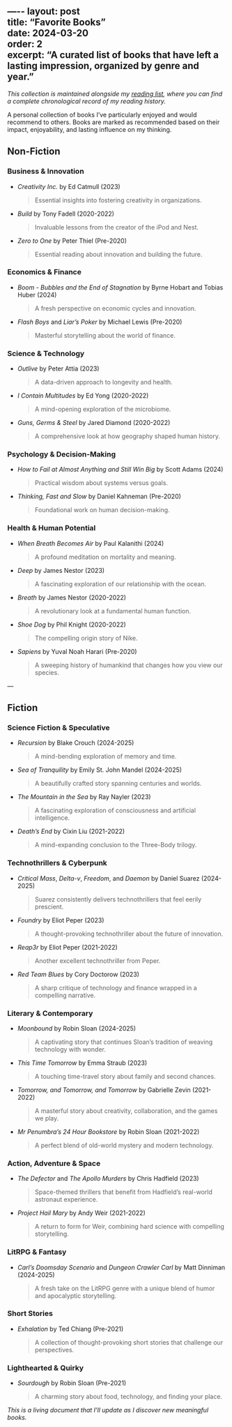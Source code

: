 —--
layout: post  
title: “Favorite Books”  
date: 2024-03-20  
order: 2  
excerpt: “A curated list of books that have left a lasting impression, organized by genre and year.”  
---
*This collection is maintained alongside my [reading list](https://murdo.xyz/reading), where you can find a complete chronological record of my reading history.*  

A personal collection of books I’ve particularly enjoyed and would recommend to others. Books are marked as recommended based on their impact, enjoyability, and lasting influence on my thinking.  

## Non-Fiction  

### Business & Innovation  
- *Creativity Inc.* by Ed Catmull (2023)  
  > Essential insights into fostering creativity in organizations.  
- *Build* by Tony Fadell (2020-2022)  
  > Invaluable lessons from the creator of the iPod and Nest.  
- *Zero to One* by Peter Thiel (Pre-2020)  
  > Essential reading about innovation and building the future.  

### Economics & Finance  
- *Boom - Bubbles and the End of Stagnation* by Byrne Hobart and Tobias Huber (2024)  
  > A fresh perspective on economic cycles and innovation.  
- *Flash Boys* and *Liar’s Poker* by Michael Lewis (Pre-2020)  
  > Masterful storytelling about the world of finance.  

### Science & Technology  
- *Outlive* by Peter Attia (2023)  
  > A data-driven approach to longevity and health.  
- *I Contain Multitudes* by Ed Yong (2020-2022)  
  > A mind-opening exploration of the microbiome.  
- *Guns, Germs & Steel* by Jared Diamond (2020-2022)  
  > A comprehensive look at how geography shaped human history.  

### Psychology & Decision-Making  
- *How to Fail at Almost Anything and Still Win Big* by Scott Adams (2024)  
  > Practical wisdom about systems versus goals.  
- *Thinking, Fast and Slow* by Daniel Kahneman (Pre-2020)  
  > Foundational work on human decision-making.  

### Health & Human Potential  
- *When Breath Becomes Air* by Paul Kalanithi (2024)  
  > A profound meditation on mortality and meaning.  
- *Deep* by James Nestor (2023)  
  > A fascinating exploration of our relationship with the ocean.  
- *Breath* by James Nestor (2020-2022)  
  > A revolutionary look at a fundamental human function.  
- *Shoe Dog* by Phil Knight (2020-2022)  
  > The compelling origin story of Nike.  
- *Sapiens* by Yuval Noah Harari (Pre-2020)  
  > A sweeping history of humankind that changes how you view our species.  

—

## Fiction  

### Science Fiction & Speculative  
- *Recursion* by Blake Crouch (2024-2025)  
  > A mind-bending exploration of memory and time.  
- *Sea of Tranquility* by Emily St. John Mandel (2024-2025)  
  > A beautifully crafted story spanning centuries and worlds.  
- *The Mountain in the Sea* by Ray Nayler (2023)  
  > A fascinating exploration of consciousness and artificial intelligence.  
- *Death’s End* by Cixin Liu (2021-2022)  
  > A mind-expanding conclusion to the Three-Body trilogy.  

### Technothrillers & Cyberpunk  
- *Critical Mass*, *Delta-v*, *Freedom*, and *Daemon* by Daniel Suarez (2024-2025)  
  > Suarez consistently delivers technothrillers that feel eerily prescient.  
- *Foundry* by Eliot Peper (2023)  
  > A thought-provoking technothriller about the future of innovation.  
- *Reap3r* by Eliot Peper (2021-2022)  
  > Another excellent technothriller from Peper.  
- *Red Team Blues* by Cory Doctorow (2023)  
  > A sharp critique of technology and finance wrapped in a compelling narrative.  

### Literary & Contemporary  
- *Moonbound* by Robin Sloan (2024-2025)  
  > A captivating story that continues Sloan’s tradition of weaving technology with wonder.  
- *This Time Tomorrow* by Emma Straub (2023)  
  > A touching time-travel story about family and second chances.  
- *Tomorrow, and Tomorrow, and Tomorrow* by Gabrielle Zevin (2021-2022)  
  > A masterful story about creativity, collaboration, and the games we play.  
- *Mr Penumbra’s 24 Hour Bookstore* by Robin Sloan (2021-2022)  
  > A perfect blend of old-world mystery and modern technology.  

### Action, Adventure & Space  
- *The Defector* and *The Apollo Murders* by Chris Hadfield (2023)  
  > Space-themed thrillers that benefit from Hadfield’s real-world astronaut experience.  
- *Project Hail Mary* by Andy Weir (2021-2022)  
  > A return to form for Weir, combining hard science with compelling storytelling.  

### LitRPG & Fantasy  
- *Carl’s Doomsday Scenario* and *Dungeon Crawler Carl* by Matt Dinniman (2024-2025)  
  > A fresh take on the LitRPG genre with a unique blend of humor and apocalyptic storytelling.  

### Short Stories  
- *Exhalation* by Ted Chiang (Pre-2021)  
  > A collection of thought-provoking short stories that challenge our perspectives.  

### Lighthearted & Quirky  
- *Sourdough* by Robin Sloan (Pre-2021)  
  > A charming story about food, technology, and finding your place.  

*This is a living document that I’ll update as I discover new meaningful books.*  